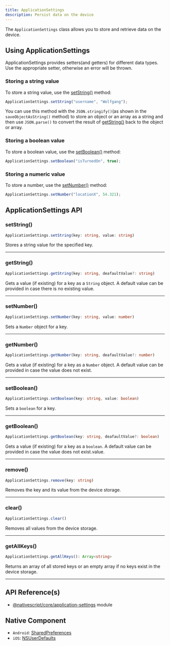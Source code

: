 ```yaml
---
title: ApplicationSettings
description: Persist data on the device
---
```


The `ApplicationSettings` class allows you to store and retrieve data on the device.

## Using ApplicationSettings

ApplicationSettings provides setters(and getters) for different data types. Use the appropriate setter, otherwise an error will be thrown.
<!-- https://stackblitz.com/edit/nativescript-stackblitz-templates-5ns4cv?file=app/main-view-model.ts -->

### Storing a string value

To store a string value, use the [setString()](#setstring)  method:

```ts
ApplicationSettings.setString("username", "Wolfgang");
```

You can use this method with the `JSON.stringify()`(as shown in the `saveObjectAsString()` method) to store an object or an array as a string and then use `JSON.parse()` to convert the result of [getString()](#getstring) back to the object or array.


### Storing a boolean value

To store a boolean value, use the [setBoolean()](#setboolean) method:

```ts
ApplicationSettings.setBoolean("isTurnedOn", true);
```

### Storing a numeric value

To store a number, use the [setNumber()](#setnumber) method:

```ts
ApplicationSettings.setNumber("locationX", 54.321);
```

## ApplicationSettings API

### setString()

```ts
ApplicationSettings.setString(key: string, value: string)
```

Stores a string value for the specified key.

---

### getString()

```ts
ApplicationSettings.getString(key: string, deafaultValue?: string)
```

Gets a value (if existing) for a key as a `String` object. A default value can be provided in case there is no existing value.

---

### setNumber()

```ts
ApplicationSettings.setNumber(key: string, value: number)
```

Sets a `Number` object for a key.

---

### getNumber()

```ts
ApplicationSettings.getNumber(key: string, deafaultValue?: number)
```

Gets a value (if existing) for a key as a `Number` object. A default value can be provided in case the value does not exist.

---

### setBoolean()

```ts
ApplicationSettings.setBoolean(key: string, value: boolean)
```

Sets a `boolean` for a key.

---

### getBoolean()

```ts
ApplicationSettings.getBoolean(key: string, deafaultValue?: boolean)
```

Gets a value (if existing) for a key as a `boolean`.  A default value can be provided in case the value does not exist.value.

---

### remove()

```ts
ApplicationSettings.remove(key: string)
```

Removes the key and its value from the device storage.

---

### clear()

```ts
ApplicationSettings.clear()
```

Removes all values from the device storage.

---

### getAllKeys()

```ts
ApplicationSettings.getAllKeys(): Array<string>
```
Returns an array of all stored keys or an empty array if no keys exist in the device storage.

---


## API Reference(s)
- [@nativescript/core/application-settings](https://docs.nativescript.org/api-reference/modules#applicationsettings) module

## Native Component
- `Android`: [SharedPreferences](https://developer.android.com/reference/android/content/SharedPreferences)
- `iOS`: [NSUserDefaults](https://developer.apple.com/documentation/foundation/nsuserdefaults)
